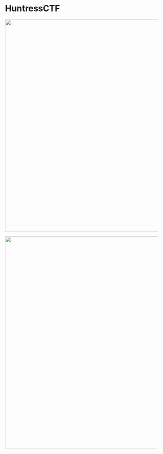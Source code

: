 # HuntressCTF


<p align="left">
  <img height=700 img src=./readme_assets/huntressctf.png/>
</p>

<p align="left">
  <img height=700 img src=./readme_assets/rank.PNG/>
</p>

